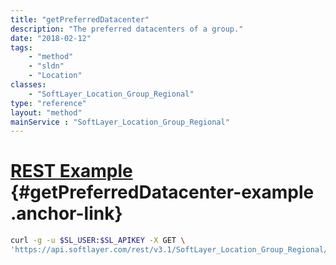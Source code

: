 ```yaml
---
title: "getPreferredDatacenter"
description: "The preferred datacenters of a group."
date: "2018-02-12"
tags:
    - "method"
    - "sldn"
    - "Location"
classes:
    - "SoftLayer_Location_Group_Regional"
type: "reference"
layout: "method"
mainService : "SoftLayer_Location_Group_Regional"
---
```


# [REST Example](#getPreferredDatacenter-example) <a href="/article/rest/"><i class="fas fa-question"></i></a> {#getPreferredDatacenter-example .anchor-link} 
```bash
curl -g -u $SL_USER:$SL_APIKEY -X GET \
'https://api.softlayer.com/rest/v3.1/SoftLayer_Location_Group_Regional/{SoftLayer_Location_Group_RegionalID}/getPreferredDatacenter'
```
